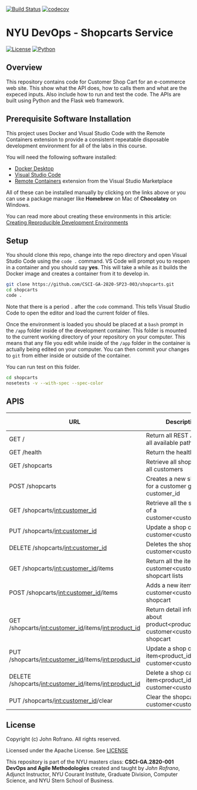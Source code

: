 [![Build Status](https://github.com/CSCI-GA-2820-SP23-003/shopcarts/actions/workflows/tdd.yml/badge.svg)](https://github.com/CSCI-GA-2820-SP23-003/shopcarts/actions)
[![codecov](https://codecov.io/gh/CSCI-GA-2820-SP23-003/shopcarts/branch/master/graph/badge.svg?token=G3CD93815L)](https://codecov.io/gh/CSCI-GA-2820-SP23-003/shopcarts)

# NYU DevOps - Shopcarts Service

[![License](https://img.shields.io/badge/License-Apache_2.0-blue.svg)](https://opensource.org/licenses/Apache-2.0)
[![Python](https://img.shields.io/badge/Language-Python-blue.svg)](https://python.org/)


## Overview

This repository contains code for Customer Shop Cart for an e-commerce web site. This show what the API does, how to calls them and what are the expeced inputs. Also include how to run and test the code. The APIs are built using Python and the Flask web framework.

## Prerequisite Software Installation
This project uses Docker and Visual Studio Code with the Remote Containers extension to provide a consistent repeatable disposable development environment for all of the labs in this course.

You will need the following software installed:

- [Docker Desktop](https://www.docker.com/products/docker-desktop)
- [Visual Studio Code](https://code.visualstudio.com)
- [Remote Containers](https://marketplace.visualstudio.com/items?itemName=ms-vscode-remote.remote-containers) extension from the Visual Studio Marketplace

All of these can be installed manually by clicking on the links above or you can use a package manager like **Homebrew** on Mac of **Chocolatey** on Windows.

You can read more about creating these environments in this article: [Creating Reproducible Development Environments](https://johnrofrano.medium.com/creating-reproducible-development-environments-fac8d6471f35)
## Setup
You should clone this repo, change into the repo directory and open Visual Studio Code using the `code .` command. VS Code will prompt you to reopen in a container and you should say **yes**. This will take a while as it builds the Docker image and creates a container from it to develop in.

```bash
git clone https://github.com/CSCI-GA-2820-SP23-003/shopcarts.git
cd shopcarts
code .
```
Note that there is a period `.` after the `code` command. This tells Visual Studio Code to open the editor and load the current folder of files.

Once the environment is loaded you should be placed at a `bash` prompt in the `/app` folder inside of the development container. This folder is mounted to the current working directory of your repository on your computer. This means that any file you edit while inside of the `/app` folder in the container is actually being edited on your computer. You can then commit your changes to `git` from either inside or outside of the container.

You can run test on this folder.
```bash
cd shopcarts
nosetests -v --with-spec --spec-color
```

## APIS

| URL | Description | Return code |
| -------- | -------- | -------- |
| GET / | Return all REST API name, all available paths | 200 |
| GET /health | Return the health status | 200 |
| GET /shopcarts | Retrieve all shopcarts of all customers | 200 |
| POST /shopcarts | Creates a new shopcart for a customer given customer_id | 201, 409, 400|
| GET /shopcarts/<int:customer_id> | Retrieve all the shopcarts of a customer<customer_id> | 200, 404 |
| PUT /shopcarts/<int:customer_id> | Update a shop cart for customer<customer_id> | |
| DELETE /shopcarts/<int:customer_id> | Deletes the shopcart of customer<customer_id> | 204 |
| GET /shopcarts/<int:customer_id>/items | Return all the items in customer<customer_id> shopcart lists| |
| POST /shopcarts/<int:customer_id>/items | Adds a new item to the customer<customer_id>'s shopcart | 201, 400, 409 |
| GET /shopcarts/<int:customer_id>/items/<int:product_id> | Return detail information about product<product_id> in customer<customer_id> shopcart| |
| PUT /shopcarts/<int:customer_id>/items/<int:product_id> | Update a shop cart item<product_id> for customer<customer_id> | 200, 404 |
| DELETE /shopcarts/<int:customer_id>/items/<int:product_id> | Delete a shop cart item<product_id> for customer<customer_id> | 200, 404 |
| PUT /shopcarts/<int:customer_id>/clear | Clear the shopcart of customer<customer_id> | |


## License

Copyright (c) John Rofrano. All rights reserved.

Licensed under the Apache License. See [LICENSE](LICENSE)

This repository is part of the NYU masters class: **CSCI-GA.2820-001 DevOps and Agile Methodologies** created and taught by *John Rofrano*, Adjunct Instructor, NYU Courant Institute, Graduate Division, Computer Science, and NYU Stern School of Business.
